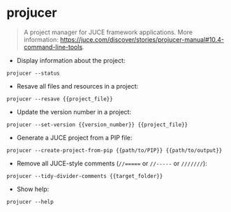 # projucer

> A project manager for JUCE framework applications.
> More information: <https://juce.com/discover/stories/projucer-manual#10.4-command-line-tools>.

- Display information about the project:

`projucer --status`

- Resave all files and resources in a project:

`projucer --resave {{project_file}}`

- Update the version number in a project:

`projucer --set-version {{version_number}} {{project_file}}`

- Generate a JUCE project from a PIP file:

`projucer --create-project-from-pip {{path/to/PIP}} {{path/to/output}}`

- Remove all JUCE-style comments (`//=====` or `//-----` or `///////`):

`projucer --tidy-divider-comments {{target_folder}}`

- Show help:

`projucer --help`
